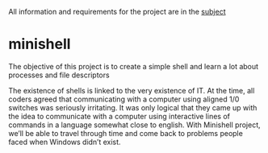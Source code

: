 All information and requirements for the project are in the
[subject](https://github.com/deliriumgrim/minishell/blob/main/en.subject.pdf)
# minishell
The objective of this project is to create a simple shell and learn a lot about processes and file descriptors

The existence of shells is linked to the very existence of IT. At the time, all coders agreed that communicating with a computer using aligned 1/0 switches was seriously irritating. It was only logical that they came up with the idea to communicate with a computer using interactive lines of commands in a language somewhat close to english. With Minishell project, we’ll be able to travel through time and come back to problems people faced when Windows didn’t exist.
